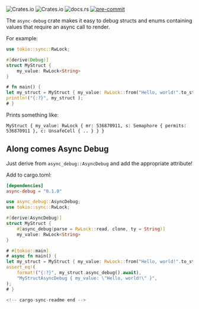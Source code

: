 ![Crates.io](https://img.shields.io/crates/v/async-debug)
![Crates.io](https://img.shields.io/crates/l/async-debug)
![docs.rs](https://img.shields.io/docsrs/async-debug)
[![pre-commit](https://img.shields.io/badge/pre--commit-enabled-brightgreen?logo=pre-commit&logoColor=white)](https://github.com/pre-commit/pre-commit)
<!-- cargo-sync-readme start -->

The `async-debug` crate makes it easy to debug structs and enums containing
values that require an async call to render.

For example:
```rust
use tokio::sync::RwLock;

#[derive(Debug)]
struct MyStruct {
    my_value: RwLock<String>
}

# fn main() {
let my_struct = MyStruct { my_value: RwLock::from("Hello, world!".to_string()) };
println!("{:?}", my_struct );
# }
```

Prints something like:
```text
MyStruct { my_value: RwLock { mr: 536870911, s: Semaphore { permits: 536870911 }, c: UnsafeCell { .. } } }
```

## Along comes Async Debug
Just derive from `async_debug::AsyncDebug` and add the appropriate attribute!

Add to cargo.toml:
```toml
[dependencies]
async-debug = "0.1.0"
```

```rust
use async_debug::AsyncDebug;
use tokio::sync::RwLock;

#[derive(AsyncDebug)]
struct MyStruct {
    #[async_debug(parse = RwLock::read, clone, ty = String)]
    my_value: RwLock<String>
}

# #[tokio::main]
# async fn main() {
let my_struct = MyStruct { my_value: RwLock::from("Hello, world!".to_string()) };
assert_eq!(
    format!("{:?}", my_struct.async_debug().await),
    "MyStructAsyncDebug { my_value: \"Hello, world!\" }",
);
# }

<!-- cargo-sync-readme end -->
